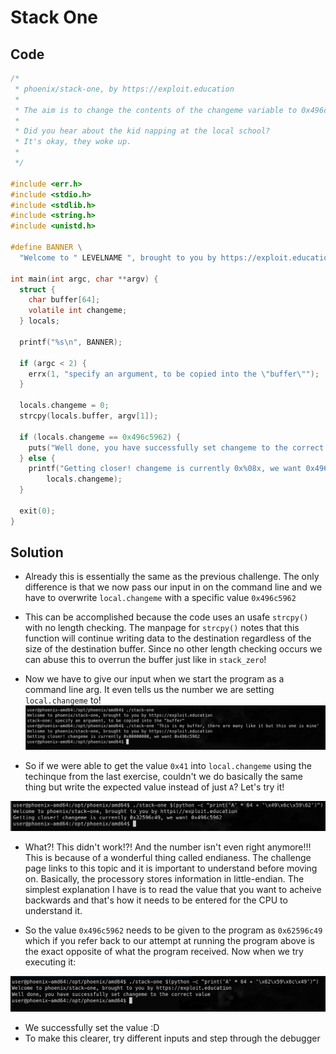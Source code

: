 # Stack One

## Code

```c
/*
 * phoenix/stack-one, by https://exploit.education
 *
 * The aim is to change the contents of the changeme variable to 0x496c5962
 *
 * Did you hear about the kid napping at the local school?
 * It's okay, they woke up.
 *
 */

#include <err.h>
#include <stdio.h>
#include <stdlib.h>
#include <string.h>
#include <unistd.h>

#define BANNER \
  "Welcome to " LEVELNAME ", brought to you by https://exploit.education"

int main(int argc, char **argv) {
  struct {
    char buffer[64];
    volatile int changeme;
  } locals;

  printf("%s\n", BANNER);

  if (argc < 2) {
    errx(1, "specify an argument, to be copied into the \"buffer\"");
  }

  locals.changeme = 0;
  strcpy(locals.buffer, argv[1]);

  if (locals.changeme == 0x496c5962) {
    puts("Well done, you have successfully set changeme to the correct value");
  } else {
    printf("Getting closer! changeme is currently 0x%08x, we want 0x496c5962\n",
        locals.changeme);
  }

  exit(0);
}
```

## Solution

- Already this is essentially the same as the previous challenge. The only difference is that we now pass our input in on the command line and we have to overwrite `local.changeme` with a specific value `0x496c5962`

- This can be accomplished because the code uses an usafe `strcpy()` with no length checking. The manpage for `strcpy()` notes that this function will continue writing data to the destination regardless of the size of the destination buffer. Since no other length checking occurs we can abuse this to overrun the buffer just like in `stack_zero`!

- Now we have to give our input when we start the program as a command line arg. It even tells us the number we are setting `local.changeme` to!
![](Pasted%20image%2020210330150631.png)

- So if we were able to get the value `0x41` into `local.changeme` using the techinque from the last exercise, couldn't we do basically the same thing but write the expected value instead of just `A`? Let's try it!

![](Pasted%20image%2020210330151106.png)

- What?! This didn't work!?! And the number isn't even right anymore!!! This is because of a wonderful thing called endianess. The challenge page links to this topic and it is important to understand before moving on. Basically, the processory stores information in little-endian. The simplest explanation I have is to read the value that you want to acheive backwards and that's how it needs to be entered for the CPU to understand it.

- So the value `0x496c5962` needs to be given to the program as `0x62596c49` which if you refer back to our attempt at running the program above is the exact opposite of what the program received. Now when we try executing it:

![](Pasted%20image%2020210330151519.png)

- We successfully set the value :D
- To make this clearer, try different inputs and step through the debugger


